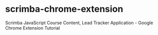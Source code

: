 # scrimba-chrome-extension
Scrimba JavaScript Course Content, Lead Tracker Application - Google Chrome Extension Tutorial
